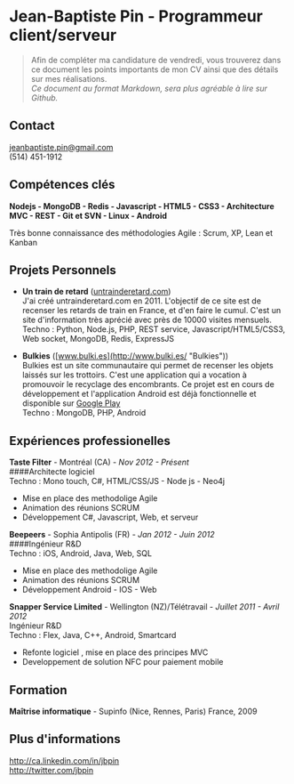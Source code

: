 Jean-Baptiste Pin - Programmeur client/serveur
==

> Afin de compléter ma candidature de vendredi, vous trouverez dans ce document les points importants de mon CV ainsi que des détails sur mes réalisations.  
> *Ce document au format Markdown, sera plus agréable à lire sur Github.*

## Contact

jeanbaptiste.pin@gmail.com  
(514) 451-1912  

## Compétences clés

__Nodejs - MongoDB - Redis - Javascript - HTML5 - CSS3 - Architecture MVC - REST - Git et SVN - Linux - Android__

Très bonne connaissance des méthodologies Agile : Scrum, XP, Lean et Kanban

## Projets Personnels

* **Un train de retard** ([untrainderetard.com](http://www.untrainderetard.com/ "untrainderetard.com"))  
J'ai créé untrainderetard.com en 2011. L'objectif de ce site est de recenser les retards de train en France, et d'en faire le cumul. C'est un site d'information très aprécié avec près de 10000 visites mensuels.  
Techno : Python, Node.js, PHP, REST service, Javascript/HTML5/CSS3, Web socket, MongoDB, Redis, ExpressJS

* **Bulkies** ([www.bulki.es](http://www.bulki.es/ "Bulkies"))  
Bulkies est un site communautaire qui permet de recenser les objets laissés sur les trottoirs. C'est une application qui a vocation à promouvoir le recyclage des encombrants. Ce projet est en cours de développement et l'application Android est déjà fonctionnelle et disponible sur [Google Play](https://play.google.com/store/apps/details?id=es.bulki.mobile&hl=fr "Bulkies")  
Techno : MongoDB, PHP, Android


## Expériences professionelles

**Taste Filter** - Montréal (CA)  - *Nov 2012 - Présent*  
####Architecte logiciel  
Techno : Mono touch, C#, HTML/CSS/JS - Node js - Neo4j  
* Mise en place des methodolige Agile
* Animation des réunions SCRUM
* Développement C#, Javascript, Web, et serveur

**Beepeers** - Sophia Antipolis (FR) - *Jan 2012 - Juin 2012*  
####Ingénieur R&D  
Techno : iOS, Android, Java, Web, SQL  
* Mise en place des methodolige Agile
* Animation des réunions SCRUM
* Développement Android - IOS - Web

**Snapper Service Limited** - Wellington (NZ)/Télétravail - *Juillet 2011 - Avril 2012*  
Ingénieur R&D  
Techno : Flex, Java, C++, Android, Smartcard
* Refonte logiciel , mise en place des principes MVC
* Developpement de solution NFC pour paiement mobile

## Formation

**Maîtrise informatique** - Supinfo (Nice, Rennes, Paris) France, 2009

## Plus d'informations

http://ca.linkedin.com/in/jbpin  
http://twitter.com/jbpin  